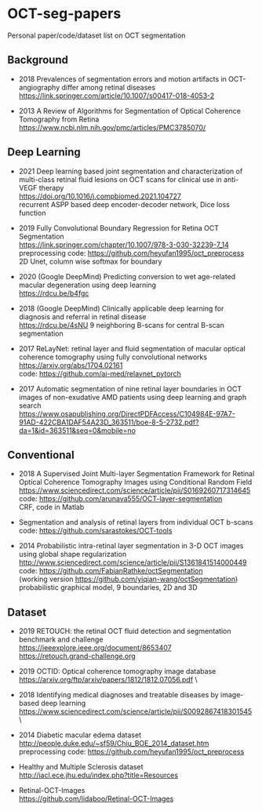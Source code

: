 # OCT-seg-papers
Personal paper/code/dataset list on OCT segmentation

## Background
- 2018 Prevalences of segmentation errors and motion artifacts in OCT-angiography differ among retinal diseases \
https://link.springer.com/article/10.1007/s00417-018-4053-2 

- 2013 A Review of Algorithms for Segmentation of Optical Coherence Tomography from Retina \
https://www.ncbi.nlm.nih.gov/pmc/articles/PMC3785070/

## Deep Learning

- 2021 Deep learning based joint segmentation and characterization of multi-class retinal fluid lesions on OCT scans for clinical use in anti-VEGF therapy \
https://doi.org/10.1016/j.compbiomed.2021.104727 \
recurrent ASPP based deep encoder-decoder network, Dice loss function

- 2019 Fully Convolutional Boundary Regression for Retina OCT Segmentation \
https://link.springer.com/chapter/10.1007/978-3-030-32239-7_14 \
preprocessing code: https://github.com/heyufan1995/oct_preprocess \
2D Unet, column wise softmax for boundary

- 2020 (Google DeepMind) Predicting conversion to wet age-related macular degeneration using deep learning \
https://rdcu.be/b4fgc 

- 2018 (Google DeepMind) Clinically applicable deep learning for diagnosis and referral in retinal disease \
https://rdcu.be/4sNU 
9 neighboring B-scans for central B-scan segmentation

- 2017 ReLayNet: retinal layer and fluid segmentation of macular optical coherence tomography using fully convolutional networks \
https://arxiv.org/abs/1704.02161 \
code: https://github.com/ai-med/relaynet_pytorch

- 2017 Automatic segmentation of nine retinal layer boundaries in OCT images of non-exudative AMD patients using deep learning and graph search \
https://www.osapublishing.org/DirectPDFAccess/C104984E-97A7-91AD-422CBA1DAF54A23D_363511/boe-8-5-2732.pdf?da=1&id=363511&seq=0&mobile=no


## Conventional

- 2018 A Supervised Joint Multi-layer Segmentation Framework for Retinal Optical Coherence Tomography Images using Conditional Random Field \
https://www.sciencedirect.com/science/article/pii/S0169260717314645 \
code: https://github.com/arunava555/OCT-layer-segmentation \
CRF, code in Matlab


- Segmentation and analysis of retinal layers from individual OCT b-scans \
code: https://github.com/sarastokes/OCT-tools 


- 2014 Probabilistic intra-retinal layer segmentation in 3-D OCT images using global shape regularization \
http://www.sciencedirect.com/science/article/pii/S1361841514000449 \
code: https://github.com/FabianRathke/octSegmentation \
(working version https://github.com/yiqian-wang/octSegmentation) \
probabilistic graphical model, 9 boundaries, 2D and 3D

## Dataset

- 2019 RETOUCH: the retinal OCT fluid detection and segmentation benchmark and challenge
https://ieeexplore.ieee.org/document/8653407 \
https://retouch.grand-challenge.org 

- 2019 OCTID: Optical coherence tomography image database
https://arxiv.org/ftp/arxiv/papers/1812/1812.07056.pdf \

- 2018 Identifying medical diagnoses and treatable diseases by image-based deep learning
https://www.sciencedirect.com/science/article/pii/S0092867418301545 \


- 2014 Diabetic macular edema dataset \
http://people.duke.edu/~sf59/Chiu_BOE_2014_dataset.htm \
preprocessing code: https://github.com/heyufan1995/oct_preprocess

- Healthy and Multiple Sclerosis dataset \
http://iacl.ece.jhu.edu/index.php?title=Resources

- Retinal-OCT-Images \
https://github.com/lidaboo/Retinal-OCT-Images
